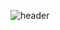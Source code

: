 ![header](https://capsule-render.vercel.app/api?text=GeoWallE!&height=400&type=venom&color=auto)
  
                                                                  
